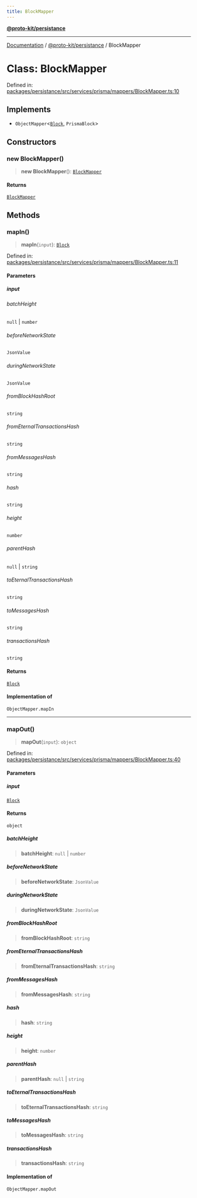 ```yaml
---
title: BlockMapper
---
```


[**@proto-kit/persistance**](../README.md)

***

[Documentation](../../../README.md) / [@proto-kit/persistance](../README.md) / BlockMapper

# Class: BlockMapper

Defined in: [packages/persistance/src/services/prisma/mappers/BlockMapper.ts:10](https://github.com/proto-kit/framework/blob/28efa802e3737fc3b77339148b307ef7246f3ef1/packages/persistance/src/services/prisma/mappers/BlockMapper.ts#L10)

## Implements

- `ObjectMapper`\<[`Block`](../../sequencer/interfaces/Block.md), `PrismaBlock`\>

## Constructors

### new BlockMapper()

> **new BlockMapper**(): [`BlockMapper`](BlockMapper.md)

#### Returns

[`BlockMapper`](BlockMapper.md)

## Methods

### mapIn()

> **mapIn**(`input`): [`Block`](../../sequencer/interfaces/Block.md)

Defined in: [packages/persistance/src/services/prisma/mappers/BlockMapper.ts:11](https://github.com/proto-kit/framework/blob/28efa802e3737fc3b77339148b307ef7246f3ef1/packages/persistance/src/services/prisma/mappers/BlockMapper.ts#L11)

#### Parameters

##### input

###### batchHeight

`null` \| `number`

###### beforeNetworkState

`JsonValue`

###### duringNetworkState

`JsonValue`

###### fromBlockHashRoot

`string`

###### fromEternalTransactionsHash

`string`

###### fromMessagesHash

`string`

###### hash

`string`

###### height

`number`

###### parentHash

`null` \| `string`

###### toEternalTransactionsHash

`string`

###### toMessagesHash

`string`

###### transactionsHash

`string`

#### Returns

[`Block`](../../sequencer/interfaces/Block.md)

#### Implementation of

`ObjectMapper.mapIn`

***

### mapOut()

> **mapOut**(`input`): `object`

Defined in: [packages/persistance/src/services/prisma/mappers/BlockMapper.ts:40](https://github.com/proto-kit/framework/blob/28efa802e3737fc3b77339148b307ef7246f3ef1/packages/persistance/src/services/prisma/mappers/BlockMapper.ts#L40)

#### Parameters

##### input

[`Block`](../../sequencer/interfaces/Block.md)

#### Returns

`object`

##### batchHeight

> **batchHeight**: `null` \| `number`

##### beforeNetworkState

> **beforeNetworkState**: `JsonValue`

##### duringNetworkState

> **duringNetworkState**: `JsonValue`

##### fromBlockHashRoot

> **fromBlockHashRoot**: `string`

##### fromEternalTransactionsHash

> **fromEternalTransactionsHash**: `string`

##### fromMessagesHash

> **fromMessagesHash**: `string`

##### hash

> **hash**: `string`

##### height

> **height**: `number`

##### parentHash

> **parentHash**: `null` \| `string`

##### toEternalTransactionsHash

> **toEternalTransactionsHash**: `string`

##### toMessagesHash

> **toMessagesHash**: `string`

##### transactionsHash

> **transactionsHash**: `string`

#### Implementation of

`ObjectMapper.mapOut`
